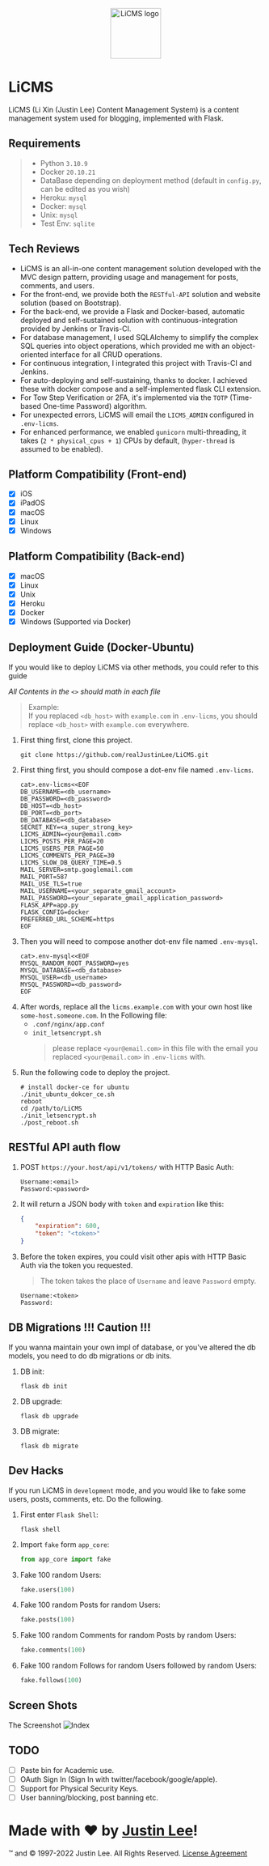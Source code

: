 <p align="center"><img width="100" src="app_core/static/img/logo.svg" alt="LiCMS logo"></p>

# LiCMS

LiCMS (Li Xin (Justin Lee) Content Management System) is a content management system used for blogging, implemented with
Flask.

## Requirements

> - Python `3.10.9`
> - Docker `20.10.21`
> - DataBase depending on deployment method (default in `config.py`, can be edited as you wish)
> - Heroku: `mysql`
> - Docker: `mysql`
> - Unix: `mysql`
> - Test Env: `sqlite`

## Tech Reviews

- LiCMS is an all-in-one content management solution developed with the MVC design pattern, providing usage and
  management for posts, comments, and users.
- For the front-end, we provide both the `RESTful-API` solution and website solution (based on Bootstrap).
- For the back-end, we provide a Flask and Docker-based, automatic deployed and self-sustained solution with
  continuous-integration provided by Jenkins or Travis-CI.
- For database management, I used SQLAlchemy to simplify the complex SQL queries into object operations, which provided
  me with an object-oriented interface for all CRUD operations.
- For continuous integration, I integrated this project with Travis-CI and Jenkins.
- For auto-deploying and self-sustaining, thanks to docker. I achieved these with docker compose and a self-implemented
  flask CLI extension.
- For Tow Step Verification or 2FA, it's implemented via the `TOTP` (Time-based One-time Password) algorithm.
- For unexpected errors, LiCMS will email the `LICMS_ADMIN` configured in `.env-licms`.
- For enhanced performance, we enabled `gunicorn` multi-threading, it takes (`2 * physical_cpus + 1`) CPUs by
  default, (`hyper-thread` is assumed to be enabled).

## Platform Compatibility (Front-end)

- [x] iOS
- [x] iPadOS
- [x] macOS
- [x] Linux
- [x] Windows

## Platform Compatibility (Back-end)

- [x] macOS
- [x] Linux
- [x] Unix
- [x] Heroku
- [x] Docker
- [x] Windows (Supported via Docker)

## Deployment Guide (Docker-Ubuntu)

If you would like to deploy LiCMS via other methods, you could refer to this guide

*All Contents in the `<>` should math in each file*
> Example:  
> If you replaced `<db_host>` with `example.com` in `.env-licms`, you should replace `<db_host>` with `example.com`
> everywhere.

1. First thing first, clone this project.
   ```shell script
   git clone https://github.com/realJustinLee/LiCMS.git
   ```
1. First thing first, you should compose a dot-env file named `.env-licms`.
   ```shell
   cat>.env-licms<<EOF
   DB_USERNAME=<db_username>
   DB_PASSWORD=<db_password>
   DB_HOST=<db_host>
   DB_PORT=<db_port>
   DB_DATABASE=<db_database>
   SECRET_KEY=<a_super_strong_key>
   LICMS_ADMIN=<your@email.com>
   LICMS_POSTS_PER_PAGE=20
   LICMS_USERS_PER_PAGE=50
   LICMS_COMMENTS_PER_PAGE=30
   LICMS_SLOW_DB_QUERY_TIME=0.5
   MAIL_SERVER=smtp.googlemail.com
   MAIL_PORT=587
   MAIL_USE_TLS=true
   MAIL_USERNAME=<your_separate_gmail_account>
   MAIL_PASSWORD=<your_separate_gmail_application_password>
   FLASK_APP=app.py
   FLASK_CONFIG=docker
   PREFERRED_URL_SCHEME=https
   EOF
   ```
1. Then you will need to compose another dot-env file named `.env-mysql`.
   ```shell
   cat>.env-mysql<<EOF
   MYSQL_RANDOM_ROOT_PASSWORD=yes
   MYSQL_DATABASE=<db_database>
   MYSQL_USER=<db_username>
   MYSQL_PASSWORD=<db_password>     
   EOF
   ```
1. After words, replace all the `licms.example.com` with your own host like `some-host.someone.com`. In the Following
   file:
    - `.conf/nginx/app.conf`
    - `init_letsencrypt.sh`
      > please replace `<your@email.com>` in this file with the email you replaced `<your@email.com>` in `.env-licms`
      with.
1. Run the following code to deploy the project.
    ```shell
    # install docker-ce for ubuntu
    ./init_ubuntu_dokcer_ce.sh
    reboot
    cd /path/to/LiCMS
    ./init_letsencrypt.sh
    ./post_reboot.sh
    ```

## RESTful API auth flow

1. POST `https://your.host/api/v1/tokens/` with HTTP Basic Auth:
    ```text
    Username:<email>    
    Password:<password>
    ```
1. It will return a JSON body with `token` and `expiration` like this:
    ```json
    {
        "expiration": 600,
        "token": "<token>"
    }
    ```
1. Before the token expires, you could visit other apis with HTTP Basic Auth via the token you requested.
   > The token takes the place of `Username` and leave `Password` empty.
    ```text
    Username:<token>    
    Password:
    ```

## DB Migrations !!! Caution !!!

If you wanna maintain your own impl of database, or you've altered the db models, you need to do db migrations or db
inits.

1. DB init:
    ```shell
    flask db init
    ```
1. DB upgrade:
    ```shell
    flask db upgrade
    ```
1. DB migrate:
    ```shell
    flask db migrate
    ```

## Dev Hacks

If you run LiCMS in `development` mode, and you would like to fake some users, posts, comments, etc. Do the following.

1. First enter `Flask Shell`:
    ```shell script
    flask shell
    ```
1. Import `fake` form `app_core`:
    ```python
    from app_core import fake
    ```
1. Fake 100 random Users:
    ```python
    fake.users(100)
    ```
1. Fake 100 random Posts for random Users:
    ```python
    fake.posts(100)
    ```
1. Fake 100 random Comments for random Posts by random Users:
    ```python
    fake.comments(100)
    ```
1. Fake 100 random Follows for random Users followed by random Users:
    ```python
    fake.follows(100)
    ```

## Screen Shots

The Screenshot
![Index](screenshot/index.png)

## TODO

- [ ] Paste bin for Academic use.
- [ ] OAuth Sign In (Sign In with twitter/facebook/google/apple).
- [ ] Support for Physical Security Keys.
- [ ] User banning/blocking, post banning etc.

# Made with ❤ by [Justin Lee](https://github.com/realJustinLee)!

™ and © 1997-2022 Justin Lee. All Rights Reserved. [License Agreement](./LICENSE)

